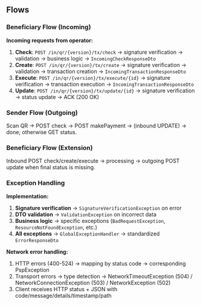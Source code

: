 ## Flows

### Beneficiary Flow (Incoming)

**Incoming requests from operator:**
1. **Check**: `POST /in/qr/{version}/tx/check` → signature verification → validation → business logic → `IncomingCheckResponseDto`
2. **Create**: `POST /in/qr/{version}/tx/create` → signature verification → validation → transaction creation → `IncomingTransactionResponseDto`
3. **Execute**: `POST /in/qr/{version}/tx/execute/{id}` → signature verification → transaction execution → `IncomingTransactionResponseDto`
4. **Update**: `POST /in/qr/{version}/tx/update/{id}` → signature verification → status update → ACK (200 OK)

### Sender Flow (Outgoing)
Scan QR → POST check → POST makePayment → (inbound UPDATE) → done; otherwise GET status.

### Beneficiary Flow (Extension)
Inbound POST check/create/execute → processing → outgoing POST update when final status is missing.

### Exception Handling

**Implementation:**
1. **Signature verification** → `SignatureVerificationException` on error
2. **DTO validation** → `ValidationException` on incorrect data
3. **Business logic** → specific exceptions (`BadRequestException`, `ResourceNotFoundException`, etc.)
4. **All exceptions** → `GlobalExceptionHandler` → standardized `ErrorResponseDto`

**Network error handling:**
1. HTTP errors (400-524) → mapping by status code → corresponding PspException
2. Transport errors → type detection → NetworkTimeoutException (504) / NetworkConnectionException (503) / NetworkException (502)
3. Client receives HTTP status + JSON with code/message/details/timestamp/path


